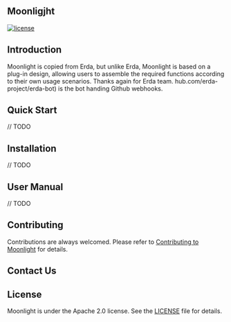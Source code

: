 
## Moonligjht

[![license](https://img.shields.io/github/license/erda-project/erda.svg)](https://github.com/erda-project/erda/blob/main/LICENSE)

## Introduction

Moonlight is copied from Erda, but unlike Erda, Moonlight is based on a plug-in design, allowing users to assemble the required functions according to their own usage scenarios. Thanks again for Erda team.
hub.com/erda-project/erda-bot) is the bot handing Github webhooks.

## Quick Start

// TODO

## Installation

// TODO

## User Manual

// TODO

## Contributing

Contributions are always welcomed. Please refer to [Contributing to Moonlight](CONTRIBUTING.md) for details.

## Contact Us

## License

Moonlight is under the Apache 2.0 license. See the [LICENSE](LICENSE) file for details.
